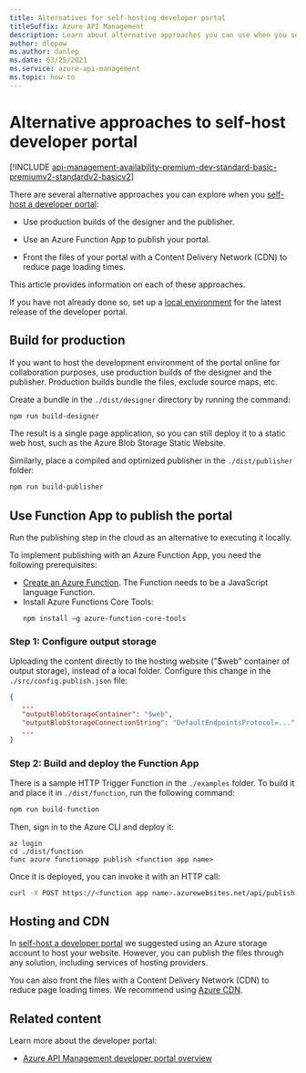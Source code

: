 ```yaml
---
title: Alternatives for self-hosting developer portal
titleSuffix: Azure API Management
description: Learn about alternative approaches you can use when you self-host a developer portal in Azure API Management.
author: dlepow
ms.author: danlep
ms.date: 03/25/2021
ms.service: azure-api-management
ms.topic: how-to
---
```


# Alternative approaches to self-host developer portal

[!INCLUDE [api-management-availability-premium-dev-standard-basic-premiumv2-standardv2-basicv2](../../includes/api-management-availability-premium-dev-standard-basic-premiumv2-standardv2-basicv2.md)]

There are several alternative approaches you can explore when you [self-host a developer portal](developer-portal-self-host.md):

* Use production builds of the designer and the publisher.

* Use an Azure Function App to publish your portal.

* Front the files of your portal with a Content Delivery Network (CDN) to reduce page loading times.

This article provides information on each of these approaches. 

If you have not already done so, set up a [local environment](developer-portal-self-host.md#step-1-set-up-local-environment) for the latest release of the developer portal.

## Build for production

If you want to host the development environment of the portal online for collaboration purposes, use production builds of the designer and the publisher. Production builds bundle the files, exclude source maps, etc.

Create a bundle in the `./dist/designer` directory by running the command:

```sh
npm run build-designer
```

The result is a single page application, so you can still deploy it to a static web host, such as the Azure Blob Storage Static Website.

Similarly, place a compiled and optimized publisher in the `./dist/publisher` folder:

```sh
npm run build-publisher
```

## Use Function App to publish the portal

Run the publishing step in the cloud as an alternative to executing it locally.

To implement publishing with an Azure Function App, you need the following prerequisites:

- [Create an Azure Function](../azure-functions/functions-get-started.md). The Function needs to be a JavaScript language Function.
- Install Azure Functions Core Tools:
    ```console
    npm install –g azure-function-core-tools
    ```

### Step 1: Configure output storage

Uploading the content directly to the hosting website ("$web" container of output storage), instead of a local folder. Configure this change in the `./src/config.publish.json` file:

```json
{
   ...
   "outputBlobStorageContainer": "$web",
   "outputBlobStorageConnectionString": "DefaultEndpointsProtocol=...",
   ...
}
```

### Step 2: Build and deploy the Function App

There is a sample HTTP Trigger Function in the `./examples` folder. To build it and place it in `./dist/function`, run the following command:

```sh
npm run build-function
```

Then, sign in to the Azure CLI and deploy it:

```azurecli
az login
cd ./dist/function
func azure functionapp publish <function app name>
```

Once it is deployed, you can invoke it with an HTTP call:

```sh
curl -X POST https://<function app name>.azurewebsites.net/api/publish
```

## Hosting and CDN

In [self-host a developer portal](developer-portal-self-host.md) we suggested using an Azure storage account to host your website. However, you can publish the files through any solution, including services of hosting providers.

You can also front the files with a Content Delivery Network (CDN) to reduce page loading times. We recommend using [Azure CDN](https://azure.microsoft.com/services/cdn/).

## Related content

Learn more about the developer portal:

- [Azure API Management developer portal overview](api-management-howto-developer-portal.md)
